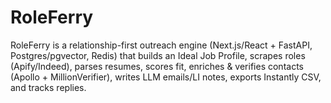 # RoleFerry
RoleFerry is a relationship-first outreach engine (Next.js/React + FastAPI, Postgres/pgvector, Redis) that builds an Ideal Job Profile, scrapes roles (Apify/Indeed), parses resumes, scores fit, enriches &amp; verifies contacts (Apollo + MillionVerifier), writes LLM emails/LI notes, exports Instantly CSV, and tracks replies.
